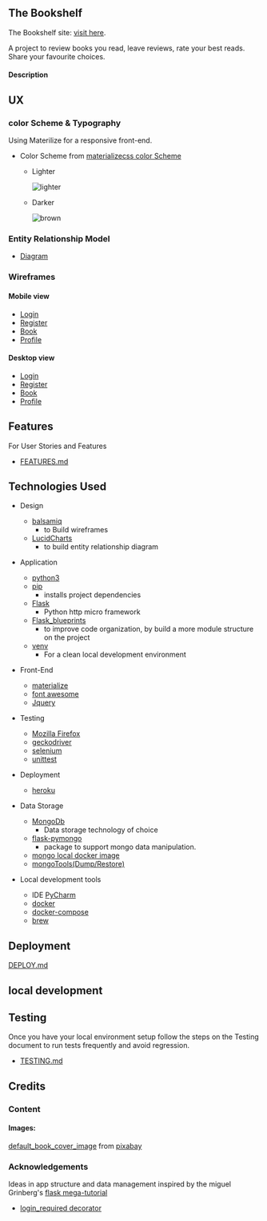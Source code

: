 The Bookshelf
---

The Bookshelf site: [visit here](https://the-bookshelf-milestone-three.herokuapp.com/).

A project to review books you read, leave reviews, rate your best reads. Share your favourite choices.

#### Description


## UX

### color Scheme & Typography 

Using Materilize for a responsive front-end. 

- Color Scheme from [materializecss color Scheme](https://materializecss.com/color.html)

    - Lighter
        
        ![lighter](https://github.com/diogo-pessoa/the-bookshelf/blob/master/readme-content/colorScheme/Lighter.png)

    - Darker
    
        ![brown](https://github.com/diogo-pessoa/the-bookshelf/blob/master/readme-content/colorScheme/darker.png)


### Entity Relationship Model

- [Diagram](https://github.com/diogo-pessoa/the-bookshelf/blob/master/readme-content/er_diagram.png)

### Wireframes

#### Mobile view 

- [Login](https://github.com/diogo-pessoa/the-bookshelf/blob/master/wireframes/Mobile/Login_Mobile.png)
- [Register](https://github.com/diogo-pessoa/the-bookshelf/blob/master/wireframes/Mobile/Register_Mobile.png)
- [Book](https://github.com/diogo-pessoa/the-bookshelf/blob/master/wireframes/Mobile/Book_Mobile.png)
- [Profile](https://github.com/diogo-pessoa/the-bookshelf/blob/master/wireframes/Mobile/Profile_Mobile.png)

#### Desktop view 

- [Login](https://github.com/diogo-pessoa/the-bookshelf/blob/master/wireframes/Desktop/Login.png) 
- [Register](https://github.com/diogo-pessoa/the-bookshelf/blob/master/wireframes/Desktop/Register.png)
- [Book](https://github.com/diogo-pessoa/the-bookshelf/blob/master/wireframes/Desktop/Book.png)
- [Profile](https://github.com/diogo-pessoa/the-bookshelf/blob/master/wireframes/Desktop/Profile.png)

## Features 

For User Stories and Features 

- [FEATURES.md](/UserStories.md)

## Technologies Used 

- Design 
    - [balsamiq](https://balsamiq.com/)
        - to Build wireframes
    - [LucidCharts](https://www.lucidchart.com/) 
        - to build entity relationship diagram
- Application
    - [python3](https://www.python.org)
    - [pip](https://pypi.org/project/pip/)
      - installs project dependencies
    - [Flask](https://flask.palletsprojects.com/en/1.1.x/)
      - Python http micro framework
    - [Flask_blueprints](https://flask.palletsprojects.com/en/1.1.x/blueprints/)
      - to improve code organization, by build a more module structure on the project
    - [venv](https://docs.python.org/3/library/venv.html)
        - For a clean local development environment
- Front-End
    - [materialize](https://materializecss.com/)
    - [font awesome](https://fontawesome.com/)
    - [Jquery](https://jquery.com/)

- Testing
    - [Mozilla Firefox](https://www.mozilla.org/en-US/firefox/new/)
    - [geckodriver](https://stackoverflow.com/questions/40208051/selenium-using-python-geckodriver-executable-needs-to-be-in-path)
    - [selenium](https://selenium-python.readthedocs.io/locating-elements.html#locating-elements)
    - [unittest](https://docs.python.org/3/library/unittest.html)
- Deployment
  - [heroku](http://heroku.com)
- Data Storage
    - [MongoDb](https://www.mongodb.com/) 
        - Data storage technology of choice
    - [flask-pymongo](https://flask-pymongo.readthedocs.io/en/latest/) 
        - package to support mongo data manipulation.
    - [mongo local docker image](https://hub.docker.com/_/mongo/)
    - [mongoTools(Dump/Restore)](https://docs.mongodb.com/database-tools/mongorestore/) 
    
- Local development tools
    - IDE [PyCharm](https://www.jetbrains.com/pycharm/)
    - [docker]()
    - [docker-compose]()
    - [brew]() 
    
## Deployment 
    
[DEPLOY.md](https://github.com/diogo-pessoa/the-bookshelf/blob/master/DEPLOY.md)

## local development

## Testing

Once you have your local environment setup follow the steps on the Testing document to run tests frequently and avoid regression.

- [TESTING.md](https://github.com/diogo-pessoa/the-bookshelf/blob/master/TESTING.md)

## Credits 

### Content 

#### Images:

[default_book_cover_image](https://pixabay.com/vectors/book-cover-education-layout-page-307045/) from [pixabay](https://pixabay.com/) 

### Acknowledgements

Ideas in app structure and data management inspired by the miguel Grinberg's [flask mega-tutorial](https://blog.miguelgrinberg.com/post/the-flask-mega-tutorial-part-i-hello-world)

- [login_required decorator](https://flask.palletsprojects.com/en/1.1.x/patterns/viewdecorators/)